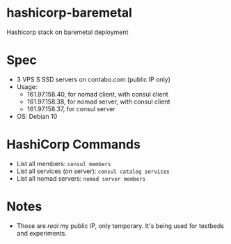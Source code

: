# hashicorp-baremetal

Hashicorp stack on baremetal deployment

# Spec

* 3 VPS S SSD servers on contabo.com (public IP only)
* Usage:
  * 161.97.158.40, for nomad client, with consul client
  *	161.97.158.38, for nomad server, with consul client
  *	161.97.158.37, for consul server
* OS: Debian 10

# HashiCorp Commands

* List all members: `consul members`
* List all services (on server): `consul catalog services`
* List all nomad servers: `nomad server members`

# Notes

* Those are *real* my public IP, only temporary. It's being used for testbeds and experiments.
